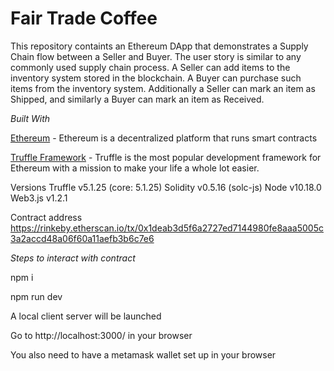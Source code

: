 # Fair Trade Coffee

This repository containts an Ethereum DApp that demonstrates a Supply Chain flow between a Seller and Buyer. The user story is similar to any commonly used supply chain process. A Seller can add items to the inventory system stored in the blockchain. A Buyer can purchase such items from the inventory system. Additionally a Seller can mark an item as Shipped, and similarly a Buyer can mark an item as Received.







*Built With*

[Ethereum](https://ethereum.org/) - Ethereum is a decentralized platform that runs smart contracts

[Truffle Framework](https://www.trufflesuite.com/) - Truffle is the most popular development framework for Ethereum with a mission to make your life a whole lot easier.

Versions
Truffle v5.1.25 (core: 5.1.25)
Solidity v0.5.16 (solc-js)
Node v10.18.0
Web3.js v1.2.1

Contract address
https://rinkeby.etherscan.io/tx/0x1deab3d5f6a2727ed7144980fe8aaa5005c3a2accd48a06f60a11aefb3b6c7e6

*Steps to interact with contract*

npm i

npm run dev

A local client server will be launched

Go to http://localhost:3000/ in your browser

You also need to have a metamask wallet set up in your browser
